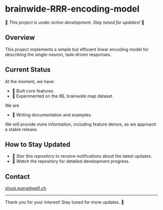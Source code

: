 # brainwide-RRR-encoding-model

🚧 *This project is under active development. Stay tuned for updates!* 🚧

## Overview

This project implements a simple but efficient linear encoding model for describing the single-neuron, task-driven responses.

## Current Status

At the moment, we have:

-  🚀 Built core features.
-  ⁠🧪 Experimented on the IBL brainwide map dataset.

We are

-   ⁠📖 Writing documentation and examples.

We will provide more information, including feature demos, as we approach a stable release.

## How to Stay Updated

-  ⁠🌟 *Star this repository* to receive notifications about the latest updates.
-  ⁠📧 *Watch* the repository for detailed development progress.

## Contact

shuqi.wang@epfl.ch

---

Thank you for your interest! Stay tuned for more updates. 🎉
